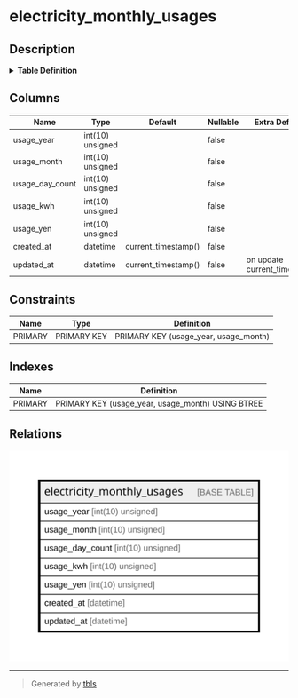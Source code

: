 # electricity_monthly_usages

## Description

<details>
<summary><strong>Table Definition</strong></summary>

```sql
CREATE TABLE `electricity_monthly_usages` (
  `usage_year` int(10) unsigned NOT NULL COMMENT '年',
  `usage_month` int(10) unsigned NOT NULL COMMENT '月',
  `usage_day_count` int(10) unsigned NOT NULL COMMENT '使用日数',
  `usage_kwh` int(10) unsigned NOT NULL COMMENT '使用量(kWh)',
  `usage_yen` int(10) unsigned NOT NULL COMMENT '料金(円)',
  `created_at` datetime NOT NULL DEFAULT current_timestamp() COMMENT '作成日時',
  `updated_at` datetime NOT NULL DEFAULT current_timestamp() ON UPDATE current_timestamp() COMMENT '更新日時',
  PRIMARY KEY (`usage_year`,`usage_month`)
) ENGINE=InnoDB DEFAULT CHARSET=utf8mb4 COLLATE=utf8mb4_general_ci
```

</details>

## Columns

| Name | Type | Default | Nullable | Extra Definition | Children | Parents | Comment |
| ---- | ---- | ------- | -------- | ---------------- | -------- | ------- | ------- |
| usage_year | int(10) unsigned |  | false |  |  |  | 年 |
| usage_month | int(10) unsigned |  | false |  |  |  | 月 |
| usage_day_count | int(10) unsigned |  | false |  |  |  | 使用日数 |
| usage_kwh | int(10) unsigned |  | false |  |  |  | 使用量(kWh) |
| usage_yen | int(10) unsigned |  | false |  |  |  | 料金(円) |
| created_at | datetime | current_timestamp() | false |  |  |  | 作成日時 |
| updated_at | datetime | current_timestamp() | false | on update current_timestamp() |  |  | 更新日時 |

## Constraints

| Name | Type | Definition |
| ---- | ---- | ---------- |
| PRIMARY | PRIMARY KEY | PRIMARY KEY (usage_year, usage_month) |

## Indexes

| Name | Definition |
| ---- | ---------- |
| PRIMARY | PRIMARY KEY (usage_year, usage_month) USING BTREE |

## Relations

![er](electricity_monthly_usages.svg)

---

> Generated by [tbls](https://github.com/k1LoW/tbls)
